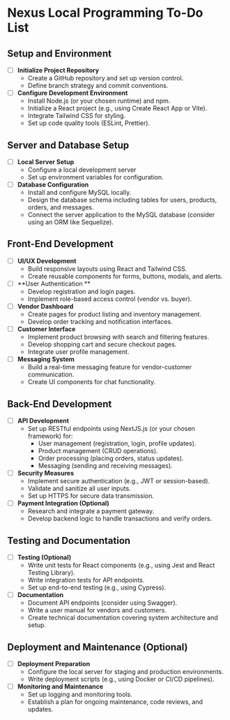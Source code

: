 # Nexus Local Programming To-Do List

## Setup and Environment
- [ ] **Initialize Project Repository**
  - Create a GitHub repository and set up version control.
  - Define branch strategy and commit conventions.
- [ ] **Configure Development Environment**
  - Install Node.js (or your chosen runtime) and npm.
  - Initialize a React project (e.g., using Create React App or Vite).
  - Integrate Tailwind CSS for styling.
  - Set up code quality tools (ESLint, Prettier).

## Server and Database Setup
- [ ] **Local Server Setup**
  - Configure a local development server 
  - Set up environment variables for configuration.
- [ ] **Database Configuration**
  - Install and configure MySQL locally.
  - Design the database schema including tables for users, products, orders, and messages.
  - Connect the server application to the MySQL database (consider using an ORM like Sequelize).

## Front-End Development
- [ ] **UI/UX Development**
  - Build responsive layouts using React and Tailwind CSS.
  - Create reusable components for forms, buttons, modals, and alerts.
- [ ] **User Authentication **
  - Develop registration and login pages.
  - Implement role-based access control (vendor vs. buyer).
- [ ] **Vendor Dashboard**
  - Create pages for product listing and inventory management.
  - Develop order tracking and notification interfaces.
- [ ] **Customer Interface**
  - Implement product browsing with search and filtering features.
  - Develop shopping cart and secure checkout pages.
  - Integrate user profile management.
- [ ] **Messaging System**
  - Build a real-time messaging feature for vendor-customer communication.
  - Create UI components for chat functionality.

## Back-End Development
- [ ] **API Development**
  - Set up RESTful endpoints using NextJS.js (or your chosen framework) for:
    - User management (registration, login, profile updates).
    - Product management (CRUD operations).
    - Order processing (placing orders, status updates).
    - Messaging (sending and receiving messages).
- [ ] **Security Measures**
  - Implement secure authentication (e.g., JWT or session-based).
  - Validate and sanitize all user inputs.
  - Set up HTTPS for secure data transmission.
- [ ] **Payment Integration (Optional)**
  - Research and integrate a payment gateway.
  - Develop backend logic to handle transactions and verify orders.

## Testing and Documentation
- [ ] **Testing (Optional)**
  - Write unit tests for React components (e.g., using Jest and React Testing Library).
  - Write integration tests for API endpoints.
  - Set up end-to-end testing (e.g., using Cypress).
- [ ] **Documentation**
  - Document API endpoints (consider using Swagger).
  - Write a user manual for vendors and customers.
  - Create technical documentation covering system architecture and setup.

## Deployment and Maintenance (Optional)
- [ ] **Deployment Preparation**
  - Configure the local server for staging and production environments.
  - Write deployment scripts (e.g., using Docker or CI/CD pipelines).
- [ ] **Monitoring and Maintenance**
  - Set up logging and monitoring tools.
  - Establish a plan for ongoing maintenance, code reviews, and updates.
